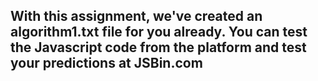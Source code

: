 ## With this assignment, we've created an algorithm1.txt file for you already. You can test the Javascript code from the platform and test your predictions at JSBin.com